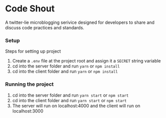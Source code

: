 # Code Shout

A twitter-lie microblogging serivice designed for developers to share and discuss code practices and standards.

### Setup

Steps for setting up project

1. Create a `.env` file at the project root and assign it a `SECRET` string variable
2. cd into the server folder and run `yarn` or `npm install`
3. cd into the client folder and run `yarn` or `npm install`

### Running the project

1. cd into the server folder and run `yarn start` or `npm start`
2. cd into the client folder and run `yarn start` or `npm start`
3. The server will run on localhost:4000 and the client will run on localhost:3000
